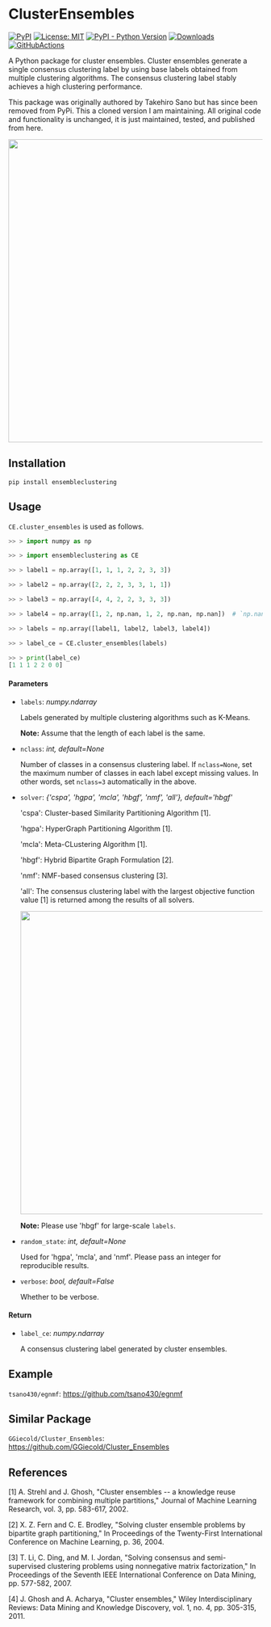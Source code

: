 # ClusterEnsembles

[![PyPI](https://img.shields.io/pypi/v/ensembleclustering)](https://pypi.org/project/ClusterEnsembles/)
[![License: MIT](https://img.shields.io/badge/License-MIT-yellow.svg)](https://opensource.org/licenses/MIT)
[![PyPI - Python Version](https://img.shields.io/pypi/pyversions/ensembleclustering)](https://pypi.org/project/ClusterEnsembles/)
[![Downloads](https://pepy.tech/badge/ensembleclustering)](https://pepy.tech/project/ClusterEnsembles)
[![GitHubActions](https://img.shields.io/github/workflow/status/burtonrj/ClusterEnsembles/ClusterEnsembles%Testing)]()

A Python package for cluster ensembles. Cluster ensembles generate a single consensus clustering label by using base labels obtained from multiple clustering algorithms. The consensus clustering label stably achieves a high clustering performance. 

This package was originally authored by Takehiro Sano but has since been removed from PyPi. 
This a cloned version I am maintaining. All original code and functionality is unchanged, it is just maintained, tested, and published from here.

<p align="center">
  <img width="600" src="https://user-images.githubusercontent.com/60049342/115107122-deb7b880-9fa3-11eb-98d6-9d1d25bf3ae8.png">
</p>

Installation
------------

```
pip install ensembleclustering
```

Usage
-----

`CE.cluster_ensembles` is used as follows.

```python
>> > import numpy as np

>> > import ensembleclustering as CE

>> > label1 = np.array([1, 1, 1, 2, 2, 3, 3])

>> > label2 = np.array([2, 2, 2, 3, 3, 1, 1])

>> > label3 = np.array([4, 4, 2, 2, 3, 3, 3])

>> > label4 = np.array([1, 2, np.nan, 1, 2, np.nan, np.nan])  # `np.nan`: missing value

>> > labels = np.array([label1, label2, label3, label4])

>> > label_ce = CE.cluster_ensembles(labels)

>> > print(label_ce)
[1 1 1 2 2 0 0]
```

#### Parameters

- `labels`: *numpy.ndarray*
  
  Labels generated by multiple clustering algorithms such as K-Means. 
  
  **Note:** Assume that the length of each label is the same. 

- `nclass`: *int, default=None*
  
  Number of classes in a consensus clustering label. 
  If `nclass=None`, set the maximum number of classes in each label except missing values. 
  In other words, set `nclass=3` automatically in the above.

- `solver`: *{'cspa', 'hgpa', 'mcla', 'hbgf', 'nmf', 'all'}, default='hbgf'*
    
    'cspa': Cluster-based Similarity Partitioning Algorithm [1].

    'hgpa': HyperGraph Partitioning Algorithm [1].

    'mcla': Meta-CLustering Algorithm [1].
    
    'hbgf': Hybrid Bipartite Graph Formulation [2].

    'nmf': NMF-based consensus clustering [3].

    'all': The consensus clustering label with the largest objective function value [1] is returned among the results of all solvers. 
    
    <p align="center">
      <img width="600" src="https://user-images.githubusercontent.com/60049342/116185712-20dbb980-a75d-11eb-87cb-ae0e68179674.png">
    </p>

    **Note:** Please use 'hbgf' for large-scale `labels`.

- `random_state`: *int, default=None*
  
  Used for 'hgpa', 'mcla', and 'nmf'. Please pass an integer for reproducible results.

- `verbose`: *bool, default=False*
  
  Whether to be verbose.

#### Return

- `label_ce`: *numpy.ndarray*
  
  A consensus clustering label generated by cluster ensembles. 
    
Example
-------

`tsano430/egnmf`: https://github.com/tsano430/egnmf

Similar Package
---------------

`GGiecold/Cluster_Ensembles`: https://github.com/GGiecold/Cluster_Ensembles

References
----------

[1] A. Strehl and J. Ghosh, 
"Cluster ensembles -- a knowledge reuse framework for combining multiple partitions,"
Journal of Machine Learning Research, vol. 3, pp. 583-617, 2002.

[2] X. Z. Fern and C. E. Brodley, 
"Solving cluster ensemble problems by bipartite graph partitioning,"
In Proceedings of the Twenty-First International Conference on Machine Learning, p. 36, 2004.

[3] T. Li, C. Ding, and M. I. Jordan, 
"Solving consensus and semi-supervised clustering problems using nonnegative matrix factorization," 
In Proceedings of the Seventh IEEE International Conference on Data Mining, pp. 577-582, 2007.

[4] J. Ghosh and A. Acharya, 
"Cluster ensembles," 
Wiley Interdisciplinary Reviews: Data Mining and Knowledge Discovery, vol. 1, no. 4, pp. 305-315, 2011. 
